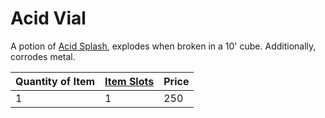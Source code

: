 # Acid Vial

A potion of [Acid Splash](../../../../../Magic/Spells/Mythril%20Spells/Level%201/Acid%20Splash.md), explodes when broken in a 10' cube. Additionally, corrodes metal.

| Quantity of Item | [Item Slots](../../../../../Player%20Characters/Derived%20Statistics/Item%20Slots.md) | Price |
| ---------------- | ------------------------------------------------------------------------------------- | ----- |
| 1                | 1                                                                                     | 250   |
